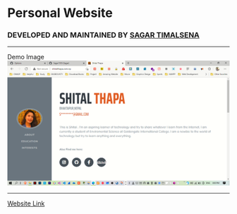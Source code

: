 <h1> Personal Website </h1>


### DEVELOPED AND MAINTAINED BY [SAGAR TIMALSENA](https://timalsenasagar.com.np) 

___
Demo Image
![Demo](/img/Screenshot%20(60).png)

___
[Website Link](http://shitalthapa.com.np/)






